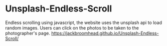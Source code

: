 # Unsplash-Endless-Scroll
Endless scrolling using javascript, the website uses the unsplash api to load random images. Users can click on the photos to be taken to the photographer's page. 
https://jackbroomhead.github.io/Unsplash-Endless-Scroll/
